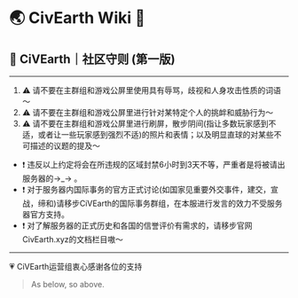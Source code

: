 # 🌏 CivEarth Wiki 📔

## 📜 CiVEarth｜社区守则 (第一版)
-------------
1. ⚠️ 请不要在主群组和游戏公屏里使用具有辱骂，歧视和人身攻击性质的词语～
2. ⚠️ 请不要在主群组和游戏公屏里进行针对某特定个人的挑衅和威胁行为～
3. ⚠️ 请不要在主群组和游戏公屏里进行刷屏，散步阴间(指让多数玩家感到不适，或者让一些玩家感到强烈不适)的照片和表情；以及明显直球的对某些不可描述的议题的提及～
* ❗ 违反以上约定将会在所违规的区域封禁6小时到3天不等，严重者是将被请出服务器的→_→ 。
* ❗ 对于服务器内国际事务的官方正式讨论(如国家见重要外交事件，建交，宣战，缔和)请移步CiVEarth的国际事务群组，在本服进行发言的效力不受服务器官方支持。
* ❗ 对了解服务器的正式历史和各国的信誉评价有需求的，请移步官网CivEarth.xyz的文档栏目嗷～
-------------
💗 CiVEarth运营组衷心感谢各位的支持
> As below, so above.
